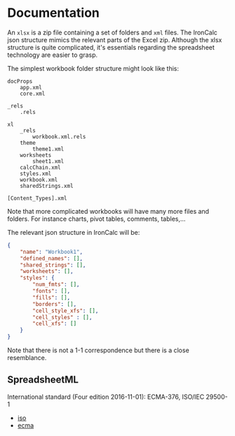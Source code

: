 Documentation
=============

An `xlsx` is a zip file containing a set of folders and `xml` files. The IronCalc json structure mimics the relevant parts of the Excel zip.
Although the xlsx structure is quite complicated, it's essentials regarding the spreadsheet technology are easier to grasp.

The simplest workbook folder structure might look like this:

```
docProps
    app.xml
    core.xml

_rels
    .rels

xl
    _rels
        workbook.xml.rels
    theme
        theme1.xml
    worksheets
        sheet1.xml
    calcChain.xml
    styles.xml
    workbook.xml
    sharedStrings.xml

[Content_Types].xml
```

Note that more complicated workbooks will have many more files and folders.
For instance charts, pivot tables, comments, tables,...

The relevant json structure in IronCalc will be:


```json
{
    "name": "Workbook1",
    "defined_names": [],
    "shared_strings": [],
    "worksheets": [],
    "styles": {
        "num_fmts": [],
        "fonts": [],
        "fills": [],
        "borders": [],
        "cell_style_xfs": [],
        "cell_styles" : [],
        "cell_xfs": []
    }
}
```

Note that there is not a 1-1 correspondence but there is a close resemblance.



SpreadsheetML
-------------
International standard (Four edition 2016-11-01): ECMA-376, ISO/IEC 29500-1
* [iso](https://standards.iso.org/ittf/PubliclyAvailableStandards/c071691_ISO_IEC_29500-1_2016.zip)
* [ecma](http://www.ecma-international.org/publications/standards/Ecma-376.htm)
